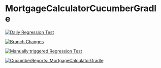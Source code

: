 # MortgageCalculatorCucumberGradle

[![Daily Regression Test](https://github.com/mohamedmoheyeldin/MortgageCalculatorCucumberGradle/actions/workflows/regression.yml/badge.svg)](https://github.com/mohamedmoheyeldin/MortgageCalculatorCucumberGradle/actions/workflows/regression.yml)

[![Branch Changes](https://github.com/mohamedmoheyeldin/MortgageCalculatorCucumberGradle/actions/workflows/branch_changes.yml/badge.svg)](https://github.com/mohamedmoheyeldin/MortgageCalculatorCucumberGradle/actions/workflows/branch_changes.yml)

[![Manually triggered Regression Test](https://github.com/mohamedmoheyeldin/MortgageCalculatorCucumberGradle/actions/workflows/manual_regression.yml/badge.svg)](https://github.com/mohamedmoheyeldin/MortgageCalculatorCucumberGradle/actions/workflows/manual_regression.yml)

[![CucumberReports: MortgageCalculatorGradle](https://messages.cucumber.io/api/report-collections/64409465-78ba-40a3-a455-25c1a6bb0286/badge)](https://reports.cucumber.io/report-collections/64409465-78ba-40a3-a455-25c1a6bb0286)